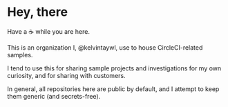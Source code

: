 # Hey, there

Have a ☕ while you are here.

This is an organization I, @kelvintaywl, use to house CircleCI-related samples.

I tend to use this for sharing sample projects and investigations for my own curiosity, and for sharing with customers.

In general, all repositories here are public by default, and I attempt to keep them generic (and secrets-free).
